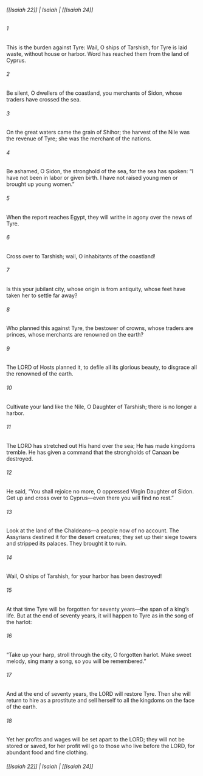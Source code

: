 ###### [[Isaiah 22]] | Isaiah | [[Isaiah 24]]

###### 1
This is the burden against Tyre: Wail, O ships of Tarshish, for Tyre is laid waste, without house or harbor. Word has reached them from the land of Cyprus.
###### 2
Be silent, O dwellers of the coastland, you merchants of Sidon, whose traders have crossed the sea.
###### 3
On the great waters came the grain of Shihor; the harvest of the Nile was the revenue of Tyre; she was the merchant of the nations.
###### 4
Be ashamed, O Sidon, the stronghold of the sea, for the sea has spoken: “I have not been in labor or given birth. I have not raised young men or brought up young women.”
###### 5
When the report reaches Egypt, they will writhe in agony over the news of Tyre.
###### 6
Cross over to Tarshish; wail, O inhabitants of the coastland!
###### 7
Is this your jubilant city, whose origin is from antiquity, whose feet have taken her to settle far away?
###### 8
Who planned this against Tyre, the bestower of crowns, whose traders are princes, whose merchants are renowned on the earth?
###### 9
The LORD of Hosts planned it, to defile all its glorious beauty, to disgrace all the renowned of the earth.
###### 10
Cultivate your land like the Nile, O Daughter of Tarshish; there is no longer a harbor.
###### 11
The LORD has stretched out His hand over the sea; He has made kingdoms tremble. He has given a command that the strongholds of Canaan be destroyed.
###### 12
He said, “You shall rejoice no more, O oppressed Virgin Daughter of Sidon. Get up and cross over to Cyprus—even there you will find no rest.”
###### 13
Look at the land of the Chaldeans—a people now of no account. The Assyrians destined it for the desert creatures; they set up their siege towers and stripped its palaces. They brought it to ruin.
###### 14
Wail, O ships of Tarshish, for your harbor has been destroyed!
###### 15
At that time Tyre will be forgotten for seventy years—the span of a king’s life. But at the end of seventy years, it will happen to Tyre as in the song of the harlot:
###### 16
“Take up your harp, stroll through the city, O forgotten harlot. Make sweet melody, sing many a song, so you will be remembered.”
###### 17
And at the end of seventy years, the LORD will restore Tyre. Then she will return to hire as a prostitute and sell herself to all the kingdoms on the face of the earth.
###### 18
Yet her profits and wages will be set apart to the LORD; they will not be stored or saved, for her profit will go to those who live before the LORD, for abundant food and fine clothing.

###### [[Isaiah 22]] | Isaiah | [[Isaiah 24]]
